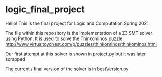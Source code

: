 # logic_final_project

Hello! This is the final project for Logic and Computation Spring 2021.

The file within this repository is the implementation of a Z3 SMT solver using Python. 
It is used to solve the Thinkominos puzzle: http://www.virtualtoychest.com/p/puzzles/thinkominos/thinkominos.html

Our first attempt at this solver is shown in project.py but it was later scrapped 

The current / final version of the solver is in bestVersion.py

